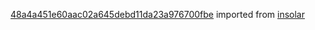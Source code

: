 [48a4a451e60aac02a645debd11da23a976700fbe](https://github.com/insolar/insolar/commit/48a4a451e60aac02a645debd11da23a976700fbe) imported from [insolar](https://github.com/insolar/insolar)
